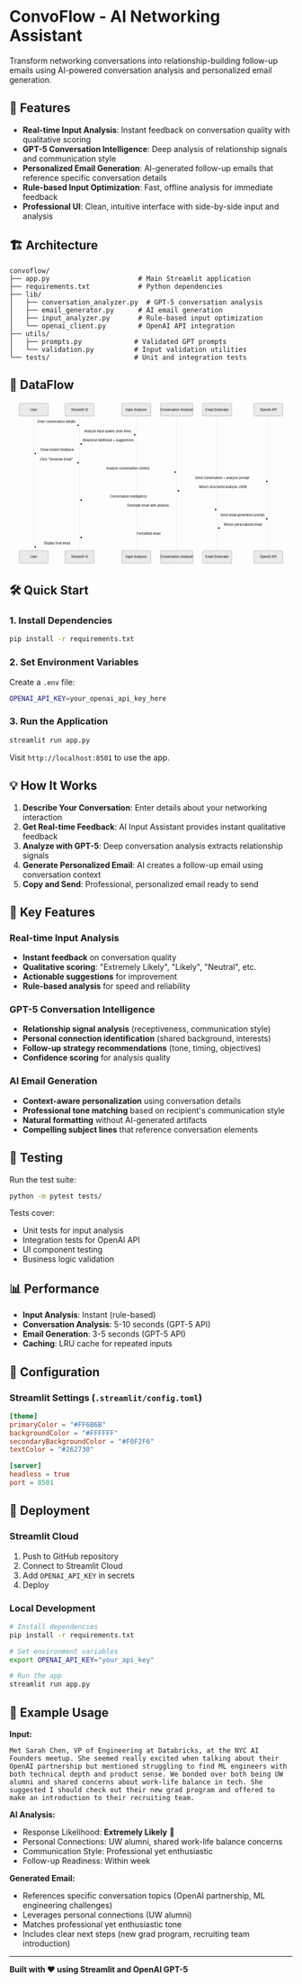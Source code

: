 # ConvoFlow - AI Networking Assistant

Transform networking conversations into relationship-building follow-up emails using AI-powered conversation analysis and personalized email generation.

## 🚀 Features

- **Real-time Input Analysis**: Instant feedback on conversation quality with qualitative scoring
- **GPT-5 Conversation Intelligence**: Deep analysis of relationship signals and communication style
- **Personalized Email Generation**: AI-generated follow-up emails that reference specific conversation details
- **Rule-based Input Optimization**: Fast, offline analysis for immediate feedback
- **Professional UI**: Clean, intuitive interface with side-by-side input and analysis

## 🏗️ Architecture

```
convoflow/
├── app.py                      # Main Streamlit application
├── requirements.txt            # Python dependencies
├── lib/
│   ├── conversation_analyzer.py  # GPT-5 conversation analysis
│   ├── email_generator.py      # AI email generation
│   ├── input_analyzer.py       # Rule-based input optimization
│   └── openai_client.py        # OpenAI API integration
├── utils/
│   ├── prompts.py             # Validated GPT prompts
│   └── validation.py          # Input validation utilities
└── tests/                     # Unit and integration tests
```

## 🚀 DataFlow
<svg aria-roledescription="sequence" role="graphics-document document" viewBox="-50 -10 1458 843" style="max-width: 1458px;" xmlns="http://www.w3.org/2000/svg" width="100%" id="mermaid-svg-1759074533957-xcjonjr7a"><g><rect class="actor" ry="3" rx="3" height="65" width="150" stroke="#666" fill="#eaeaea" y="757" x="1208"/><text style="text-anchor: middle; font-size: 16px; font-weight: 400;" class="actor" alignment-baseline="central" dominant-baseline="central" y="789.5" x="1283"><tspan dy="0" x="1283">OpenAI API</tspan></text></g><g><rect class="actor" ry="3" rx="3" height="65" width="150" stroke="#666" fill="#eaeaea" y="757" x="945"/><text style="text-anchor: middle; font-size: 16px; font-weight: 400;" class="actor" alignment-baseline="central" dominant-baseline="central" y="789.5" x="1020"><tspan dy="0" x="1020">Email Generator</tspan></text></g><g><rect class="actor" ry="3" rx="3" height="65" width="167" stroke="#666" fill="#eaeaea" y="757" x="728"/><text style="text-anchor: middle; font-size: 16px; font-weight: 400;" class="actor" alignment-baseline="central" dominant-baseline="central" y="789.5" x="811.5"><tspan dy="0" x="811.5">Conversation Analyzer</tspan></text></g><g><rect class="actor" ry="3" rx="3" height="65" width="150" stroke="#666" fill="#eaeaea" y="757" x="528"/><text style="text-anchor: middle; font-size: 16px; font-weight: 400;" class="actor" alignment-baseline="central" dominant-baseline="central" y="789.5" x="603"><tspan dy="0" x="603">Input Analyzer</tspan></text></g><g><rect class="actor" ry="3" rx="3" height="65" width="150" stroke="#666" fill="#eaeaea" y="757" x="236"/><text style="text-anchor: middle; font-size: 16px; font-weight: 400;" class="actor" alignment-baseline="central" dominant-baseline="central" y="789.5" x="311"><tspan dy="0" x="311">Streamlit UI</tspan></text></g><g><rect class="actor" ry="3" rx="3" height="65" width="150" stroke="#666" fill="#eaeaea" y="757" x="0"/><text style="text-anchor: middle; font-size: 16px; font-weight: 400;" class="actor" alignment-baseline="central" dominant-baseline="central" y="789.5" x="75"><tspan dy="0" x="75">User</tspan></text></g><g><line stroke="#999" stroke-width="0.5px" class="200" y2="757" x2="1283" y1="5" x1="1283" id="actor23"/><g id="root-23"><rect class="actor" ry="3" rx="3" height="65" width="150" stroke="#666" fill="#eaeaea" y="0" x="1208"/><text style="text-anchor: middle; font-size: 16px; font-weight: 400;" class="actor" alignment-baseline="central" dominant-baseline="central" y="32.5" x="1283"><tspan dy="0" x="1283">OpenAI API</tspan></text></g></g><g><line stroke="#999" stroke-width="0.5px" class="200" y2="757" x2="1020" y1="5" x1="1020" id="actor22"/><g id="root-22"><rect class="actor" ry="3" rx="3" height="65" width="150" stroke="#666" fill="#eaeaea" y="0" x="945"/><text style="text-anchor: middle; font-size: 16px; font-weight: 400;" class="actor" alignment-baseline="central" dominant-baseline="central" y="32.5" x="1020"><tspan dy="0" x="1020">Email Generator</tspan></text></g></g><g><line stroke="#999" stroke-width="0.5px" class="200" y2="757" x2="811.5" y1="5" x1="811.5" id="actor21"/><g id="root-21"><rect class="actor" ry="3" rx="3" height="65" width="167" stroke="#666" fill="#eaeaea" y="0" x="728"/><text style="text-anchor: middle; font-size: 16px; font-weight: 400;" class="actor" alignment-baseline="central" dominant-baseline="central" y="32.5" x="811.5"><tspan dy="0" x="811.5">Conversation Analyzer</tspan></text></g></g><g><line stroke="#999" stroke-width="0.5px" class="200" y2="757" x2="603" y1="5" x1="603" id="actor20"/><g id="root-20"><rect class="actor" ry="3" rx="3" height="65" width="150" stroke="#666" fill="#eaeaea" y="0" x="528"/><text style="text-anchor: middle; font-size: 16px; font-weight: 400;" class="actor" alignment-baseline="central" dominant-baseline="central" y="32.5" x="603"><tspan dy="0" x="603">Input Analyzer</tspan></text></g></g><g><line stroke="#999" stroke-width="0.5px" class="200" y2="757" x2="311" y1="5" x1="311" id="actor19"/><g id="root-19"><rect class="actor" ry="3" rx="3" height="65" width="150" stroke="#666" fill="#eaeaea" y="0" x="236"/><text style="text-anchor: middle; font-size: 16px; font-weight: 400;" class="actor" alignment-baseline="central" dominant-baseline="central" y="32.5" x="311"><tspan dy="0" x="311">Streamlit UI</tspan></text></g></g><g><line stroke="#999" stroke-width="0.5px" class="200" y2="757" x2="75" y1="5" x1="75" id="actor18"/><g id="root-18"><rect class="actor" ry="3" rx="3" height="65" width="150" stroke="#666" fill="#eaeaea" y="0" x="0"/><text style="text-anchor: middle; font-size: 16px; font-weight: 400;" class="actor" alignment-baseline="central" dominant-baseline="central" y="32.5" x="75"><tspan dy="0" x="75">User</tspan></text></g></g><style>#mermaid-svg-1759074533957-xcjonjr7a{font-family:"trebuchet ms",verdana,arial,sans-serif;font-size:16px;fill:#707a8c;}#mermaid-svg-1759074533957-xcjonjr7a .error-icon{fill:#242936;}#mermaid-svg-1759074533957-xcjonjr7a .error-text{fill:#ff6666;stroke:#ff6666;}#mermaid-svg-1759074533957-xcjonjr7a .edge-thickness-normal{stroke-width:2px;}#mermaid-svg-1759074533957-xcjonjr7a .edge-thickness-thick{stroke-width:3.5px;}#mermaid-svg-1759074533957-xcjonjr7a .edge-pattern-solid{stroke-dasharray:0;}#mermaid-svg-1759074533957-xcjonjr7a .edge-pattern-dashed{stroke-dasharray:3;}#mermaid-svg-1759074533957-xcjonjr7a .edge-pattern-dotted{stroke-dasharray:2;}#mermaid-svg-1759074533957-xcjonjr7a .marker{fill:#707a8c;stroke:#707a8c;}#mermaid-svg-1759074533957-xcjonjr7a .marker.cross{stroke:#707a8c;}#mermaid-svg-1759074533957-xcjonjr7a svg{font-family:"trebuchet ms",verdana,arial,sans-serif;font-size:16px;}#mermaid-svg-1759074533957-xcjonjr7a .actor{stroke:hsl(40, 60%, 80%);fill:#ffcc66;}#mermaid-svg-1759074533957-xcjonjr7a text.actor&gt;tspan{fill:#805500;stroke:none;}#mermaid-svg-1759074533957-xcjonjr7a .actor-line{stroke:#707a8c;}#mermaid-svg-1759074533957-xcjonjr7a .messageLine0{stroke-width:1.5;stroke-dasharray:none;stroke:#707a8c;}#mermaid-svg-1759074533957-xcjonjr7a .messageLine1{stroke-width:1.5;stroke-dasharray:2,2;stroke:#707a8c;}#mermaid-svg-1759074533957-xcjonjr7a #arrowhead path{fill:#707a8c;stroke:#707a8c;}#mermaid-svg-1759074533957-xcjonjr7a .sequenceNumber{fill:#707a8c;}#mermaid-svg-1759074533957-xcjonjr7a #sequencenumber{fill:#707a8c;}#mermaid-svg-1759074533957-xcjonjr7a #crosshead path{fill:#707a8c;stroke:#707a8c;}#mermaid-svg-1759074533957-xcjonjr7a .messageText{fill:#707a8c;stroke:none;}#mermaid-svg-1759074533957-xcjonjr7a .labelBox{stroke:#171b24;fill:#1f2430;}#mermaid-svg-1759074533957-xcjonjr7a .labelText,#mermaid-svg-1759074533957-xcjonjr7a .labelText&gt;tspan{fill:#707a8c;stroke:none;}#mermaid-svg-1759074533957-xcjonjr7a .loopText,#mermaid-svg-1759074533957-xcjonjr7a .loopText&gt;tspan{fill:#cccac2;stroke:none;}#mermaid-svg-1759074533957-xcjonjr7a .loopLine{stroke-width:2px;stroke-dasharray:2,2;stroke:#171b24;fill:#171b24;}#mermaid-svg-1759074533957-xcjonjr7a .note{stroke:#171b24;fill:#1f2430;}#mermaid-svg-1759074533957-xcjonjr7a .noteText,#mermaid-svg-1759074533957-xcjonjr7a .noteText&gt;tspan{fill:#707a8c;stroke:none;}#mermaid-svg-1759074533957-xcjonjr7a .activation0{fill:rgba(64, 159, 255, 0.13);stroke:rgba(255, 204, 102, 0.7);}#mermaid-svg-1759074533957-xcjonjr7a .activation1{fill:rgba(64, 159, 255, 0.13);stroke:rgba(255, 204, 102, 0.7);}#mermaid-svg-1759074533957-xcjonjr7a .activation2{fill:rgba(64, 159, 255, 0.13);stroke:rgba(255, 204, 102, 0.7);}#mermaid-svg-1759074533957-xcjonjr7a .actorPopupMenu{position:absolute;}#mermaid-svg-1759074533957-xcjonjr7a .actorPopupMenuPanel{position:absolute;fill:#ffcc66;box-shadow:0px 8px 16px 0px rgba(0,0,0,0.2);filter:drop-shadow(3px 5px 2px rgb(0 0 0 / 0.4));}#mermaid-svg-1759074533957-xcjonjr7a .actor-man line{stroke:hsl(40, 60%, 80%);fill:#ffcc66;}#mermaid-svg-1759074533957-xcjonjr7a .actor-man circle,#mermaid-svg-1759074533957-xcjonjr7a line{stroke:hsl(40, 60%, 80%);fill:#ffcc66;stroke-width:2px;}#mermaid-svg-1759074533957-xcjonjr7a :root{--mermaid-font-family:"trebuchet ms",verdana,arial,sans-serif;}</style><g/><defs><symbol height="24" width="24" id="computer"><path d="M2 2v13h20v-13h-20zm18 11h-16v-9h16v9zm-10.228 6l.466-1h3.524l.467 1h-4.457zm14.228 3h-24l2-6h2.104l-1.33 4h18.45l-1.297-4h2.073l2 6zm-5-10h-14v-7h14v7z" transform="scale(.5)"/></symbol></defs><defs><symbol clip-rule="evenodd" fill-rule="evenodd" id="database"><path d="M12.258.001l.256.004.255.005.253.008.251.01.249.012.247.015.246.016.242.019.241.02.239.023.236.024.233.027.231.028.229.031.225.032.223.034.22.036.217.038.214.04.211.041.208.043.205.045.201.046.198.048.194.05.191.051.187.053.183.054.18.056.175.057.172.059.168.06.163.061.16.063.155.064.15.066.074.033.073.033.071.034.07.034.069.035.068.035.067.035.066.035.064.036.064.036.062.036.06.036.06.037.058.037.058.037.055.038.055.038.053.038.052.038.051.039.05.039.048.039.047.039.045.04.044.04.043.04.041.04.04.041.039.041.037.041.036.041.034.041.033.042.032.042.03.042.029.042.027.042.026.043.024.043.023.043.021.043.02.043.018.044.017.043.015.044.013.044.012.044.011.045.009.044.007.045.006.045.004.045.002.045.001.045v17l-.001.045-.002.045-.004.045-.006.045-.007.045-.009.044-.011.045-.012.044-.013.044-.015.044-.017.043-.018.044-.02.043-.021.043-.023.043-.024.043-.026.043-.027.042-.029.042-.03.042-.032.042-.033.042-.034.041-.036.041-.037.041-.039.041-.04.041-.041.04-.043.04-.044.04-.045.04-.047.039-.048.039-.05.039-.051.039-.052.038-.053.038-.055.038-.055.038-.058.037-.058.037-.06.037-.06.036-.062.036-.064.036-.064.036-.066.035-.067.035-.068.035-.069.035-.07.034-.071.034-.073.033-.074.033-.15.066-.155.064-.16.063-.163.061-.168.06-.172.059-.175.057-.18.056-.183.054-.187.053-.191.051-.194.05-.198.048-.201.046-.205.045-.208.043-.211.041-.214.04-.217.038-.22.036-.223.034-.225.032-.229.031-.231.028-.233.027-.236.024-.239.023-.241.02-.242.019-.246.016-.247.015-.249.012-.251.01-.253.008-.255.005-.256.004-.258.001-.258-.001-.256-.004-.255-.005-.253-.008-.251-.01-.249-.012-.247-.015-.245-.016-.243-.019-.241-.02-.238-.023-.236-.024-.234-.027-.231-.028-.228-.031-.226-.032-.223-.034-.22-.036-.217-.038-.214-.04-.211-.041-.208-.043-.204-.045-.201-.046-.198-.048-.195-.05-.19-.051-.187-.053-.184-.054-.179-.056-.176-.057-.172-.059-.167-.06-.164-.061-.159-.063-.155-.064-.151-.066-.074-.033-.072-.033-.072-.034-.07-.034-.069-.035-.068-.035-.067-.035-.066-.035-.064-.036-.063-.036-.062-.036-.061-.036-.06-.037-.058-.037-.057-.037-.056-.038-.055-.038-.053-.038-.052-.038-.051-.039-.049-.039-.049-.039-.046-.039-.046-.04-.044-.04-.043-.04-.041-.04-.04-.041-.039-.041-.037-.041-.036-.041-.034-.041-.033-.042-.032-.042-.03-.042-.029-.042-.027-.042-.026-.043-.024-.043-.023-.043-.021-.043-.02-.043-.018-.044-.017-.043-.015-.044-.013-.044-.012-.044-.011-.045-.009-.044-.007-.045-.006-.045-.004-.045-.002-.045-.001-.045v-17l.001-.045.002-.045.004-.045.006-.045.007-.045.009-.044.011-.045.012-.044.013-.044.015-.044.017-.043.018-.044.02-.043.021-.043.023-.043.024-.043.026-.043.027-.042.029-.042.03-.042.032-.042.033-.042.034-.041.036-.041.037-.041.039-.041.04-.041.041-.04.043-.04.044-.04.046-.04.046-.039.049-.039.049-.039.051-.039.052-.038.053-.038.055-.038.056-.038.057-.037.058-.037.06-.037.061-.036.062-.036.063-.036.064-.036.066-.035.067-.035.068-.035.069-.035.07-.034.072-.034.072-.033.074-.033.151-.066.155-.064.159-.063.164-.061.167-.06.172-.059.176-.057.179-.056.184-.054.187-.053.19-.051.195-.05.198-.048.201-.046.204-.045.208-.043.211-.041.214-.04.217-.038.22-.036.223-.034.226-.032.228-.031.231-.028.234-.027.236-.024.238-.023.241-.02.243-.019.245-.016.247-.015.249-.012.251-.01.253-.008.255-.005.256-.004.258-.001.258.001zm-9.258 20.499v.01l.001.021.003.021.004.022.005.021.006.022.007.022.009.023.01.022.011.023.012.023.013.023.015.023.016.024.017.023.018.024.019.024.021.024.022.025.023.024.024.025.052.049.056.05.061.051.066.051.07.051.075.051.079.052.084.052.088.052.092.052.097.052.102.051.105.052.11.052.114.051.119.051.123.051.127.05.131.05.135.05.139.048.144.049.147.047.152.047.155.047.16.045.163.045.167.043.171.043.176.041.178.041.183.039.187.039.19.037.194.035.197.035.202.033.204.031.209.03.212.029.216.027.219.025.222.024.226.021.23.02.233.018.236.016.24.015.243.012.246.01.249.008.253.005.256.004.259.001.26-.001.257-.004.254-.005.25-.008.247-.011.244-.012.241-.014.237-.016.233-.018.231-.021.226-.021.224-.024.22-.026.216-.027.212-.028.21-.031.205-.031.202-.034.198-.034.194-.036.191-.037.187-.039.183-.04.179-.04.175-.042.172-.043.168-.044.163-.045.16-.046.155-.046.152-.047.148-.048.143-.049.139-.049.136-.05.131-.05.126-.05.123-.051.118-.052.114-.051.11-.052.106-.052.101-.052.096-.052.092-.052.088-.053.083-.051.079-.052.074-.052.07-.051.065-.051.06-.051.056-.05.051-.05.023-.024.023-.025.021-.024.02-.024.019-.024.018-.024.017-.024.015-.023.014-.024.013-.023.012-.023.01-.023.01-.022.008-.022.006-.022.006-.022.004-.022.004-.021.001-.021.001-.021v-4.127l-.077.055-.08.053-.083.054-.085.053-.087.052-.09.052-.093.051-.095.05-.097.05-.1.049-.102.049-.105.048-.106.047-.109.047-.111.046-.114.045-.115.045-.118.044-.12.043-.122.042-.124.042-.126.041-.128.04-.13.04-.132.038-.134.038-.135.037-.138.037-.139.035-.142.035-.143.034-.144.033-.147.032-.148.031-.15.03-.151.03-.153.029-.154.027-.156.027-.158.026-.159.025-.161.024-.162.023-.163.022-.165.021-.166.02-.167.019-.169.018-.169.017-.171.016-.173.015-.173.014-.175.013-.175.012-.177.011-.178.01-.179.008-.179.008-.181.006-.182.005-.182.004-.184.003-.184.002h-.37l-.184-.002-.184-.003-.182-.004-.182-.005-.181-.006-.179-.008-.179-.008-.178-.01-.176-.011-.176-.012-.175-.013-.173-.014-.172-.015-.171-.016-.17-.017-.169-.018-.167-.019-.166-.02-.165-.021-.163-.022-.162-.023-.161-.024-.159-.025-.157-.026-.156-.027-.155-.027-.153-.029-.151-.03-.15-.03-.148-.031-.146-.032-.145-.033-.143-.034-.141-.035-.14-.035-.137-.037-.136-.037-.134-.038-.132-.038-.13-.04-.128-.04-.126-.041-.124-.042-.122-.042-.12-.044-.117-.043-.116-.045-.113-.045-.112-.046-.109-.047-.106-.047-.105-.048-.102-.049-.1-.049-.097-.05-.095-.05-.093-.052-.09-.051-.087-.052-.085-.053-.083-.054-.08-.054-.077-.054v4.127zm0-5.654v.011l.001.021.003.021.004.021.005.022.006.022.007.022.009.022.01.022.011.023.012.023.013.023.015.024.016.023.017.024.018.024.019.024.021.024.022.024.023.025.024.024.052.05.056.05.061.05.066.051.07.051.075.052.079.051.084.052.088.052.092.052.097.052.102.052.105.052.11.051.114.051.119.052.123.05.127.051.131.05.135.049.139.049.144.048.147.048.152.047.155.046.16.045.163.045.167.044.171.042.176.042.178.04.183.04.187.038.19.037.194.036.197.034.202.033.204.032.209.03.212.028.216.027.219.025.222.024.226.022.23.02.233.018.236.016.24.014.243.012.246.01.249.008.253.006.256.003.259.001.26-.001.257-.003.254-.006.25-.008.247-.01.244-.012.241-.015.237-.016.233-.018.231-.02.226-.022.224-.024.22-.025.216-.027.212-.029.21-.03.205-.032.202-.033.198-.035.194-.036.191-.037.187-.039.183-.039.179-.041.175-.042.172-.043.168-.044.163-.045.16-.045.155-.047.152-.047.148-.048.143-.048.139-.05.136-.049.131-.05.126-.051.123-.051.118-.051.114-.052.11-.052.106-.052.101-.052.096-.052.092-.052.088-.052.083-.052.079-.052.074-.051.07-.052.065-.051.06-.05.056-.051.051-.049.023-.025.023-.024.021-.025.02-.024.019-.024.018-.024.017-.024.015-.023.014-.023.013-.024.012-.022.01-.023.01-.023.008-.022.006-.022.006-.022.004-.021.004-.022.001-.021.001-.021v-4.139l-.077.054-.08.054-.083.054-.085.052-.087.053-.09.051-.093.051-.095.051-.097.05-.1.049-.102.049-.105.048-.106.047-.109.047-.111.046-.114.045-.115.044-.118.044-.12.044-.122.042-.124.042-.126.041-.128.04-.13.039-.132.039-.134.038-.135.037-.138.036-.139.036-.142.035-.143.033-.144.033-.147.033-.148.031-.15.03-.151.03-.153.028-.154.028-.156.027-.158.026-.159.025-.161.024-.162.023-.163.022-.165.021-.166.02-.167.019-.169.018-.169.017-.171.016-.173.015-.173.014-.175.013-.175.012-.177.011-.178.009-.179.009-.179.007-.181.007-.182.005-.182.004-.184.003-.184.002h-.37l-.184-.002-.184-.003-.182-.004-.182-.005-.181-.007-.179-.007-.179-.009-.178-.009-.176-.011-.176-.012-.175-.013-.173-.014-.172-.015-.171-.016-.17-.017-.169-.018-.167-.019-.166-.02-.165-.021-.163-.022-.162-.023-.161-.024-.159-.025-.157-.026-.156-.027-.155-.028-.153-.028-.151-.03-.15-.03-.148-.031-.146-.033-.145-.033-.143-.033-.141-.035-.14-.036-.137-.036-.136-.037-.134-.038-.132-.039-.13-.039-.128-.04-.126-.041-.124-.042-.122-.043-.12-.043-.117-.044-.116-.044-.113-.046-.112-.046-.109-.046-.106-.047-.105-.048-.102-.049-.1-.049-.097-.05-.095-.051-.093-.051-.09-.051-.087-.053-.085-.052-.083-.054-.08-.054-.077-.054v4.139zm0-5.666v.011l.001.02.003.022.004.021.005.022.006.021.007.022.009.023.01.022.011.023.012.023.013.023.015.023.016.024.017.024.018.023.019.024.021.025.022.024.023.024.024.025.052.05.056.05.061.05.066.051.07.051.075.052.079.051.084.052.088.052.092.052.097.052.102.052.105.051.11.052.114.051.119.051.123.051.127.05.131.05.135.05.139.049.144.048.147.048.152.047.155.046.16.045.163.045.167.043.171.043.176.042.178.04.183.04.187.038.19.037.194.036.197.034.202.033.204.032.209.03.212.028.216.027.219.025.222.024.226.021.23.02.233.018.236.017.24.014.243.012.246.01.249.008.253.006.256.003.259.001.26-.001.257-.003.254-.006.25-.008.247-.01.244-.013.241-.014.237-.016.233-.018.231-.02.226-.022.224-.024.22-.025.216-.027.212-.029.21-.03.205-.032.202-.033.198-.035.194-.036.191-.037.187-.039.183-.039.179-.041.175-.042.172-.043.168-.044.163-.045.16-.045.155-.047.152-.047.148-.048.143-.049.139-.049.136-.049.131-.051.126-.05.123-.051.118-.052.114-.051.11-.052.106-.052.101-.052.096-.052.092-.052.088-.052.083-.052.079-.052.074-.052.07-.051.065-.051.06-.051.056-.05.051-.049.023-.025.023-.025.021-.024.02-.024.019-.024.018-.024.017-.024.015-.023.014-.024.013-.023.012-.023.01-.022.01-.023.008-.022.006-.022.006-.022.004-.022.004-.021.001-.021.001-.021v-4.153l-.077.054-.08.054-.083.053-.085.053-.087.053-.09.051-.093.051-.095.051-.097.05-.1.049-.102.048-.105.048-.106.048-.109.046-.111.046-.114.046-.115.044-.118.044-.12.043-.122.043-.124.042-.126.041-.128.04-.13.039-.132.039-.134.038-.135.037-.138.036-.139.036-.142.034-.143.034-.144.033-.147.032-.148.032-.15.03-.151.03-.153.028-.154.028-.156.027-.158.026-.159.024-.161.024-.162.023-.163.023-.165.021-.166.02-.167.019-.169.018-.169.017-.171.016-.173.015-.173.014-.175.013-.175.012-.177.01-.178.01-.179.009-.179.007-.181.006-.182.006-.182.004-.184.003-.184.001-.185.001-.185-.001-.184-.001-.184-.003-.182-.004-.182-.006-.181-.006-.179-.007-.179-.009-.178-.01-.176-.01-.176-.012-.175-.013-.173-.014-.172-.015-.171-.016-.17-.017-.169-.018-.167-.019-.166-.02-.165-.021-.163-.023-.162-.023-.161-.024-.159-.024-.157-.026-.156-.027-.155-.028-.153-.028-.151-.03-.15-.03-.148-.032-.146-.032-.145-.033-.143-.034-.141-.034-.14-.036-.137-.036-.136-.037-.134-.038-.132-.039-.13-.039-.128-.041-.126-.041-.124-.041-.122-.043-.12-.043-.117-.044-.116-.044-.113-.046-.112-.046-.109-.046-.106-.048-.105-.048-.102-.048-.1-.05-.097-.049-.095-.051-.093-.051-.09-.052-.087-.052-.085-.053-.083-.053-.08-.054-.077-.054v4.153zm8.74-8.179l-.257.004-.254.005-.25.008-.247.011-.244.012-.241.014-.237.016-.233.018-.231.021-.226.022-.224.023-.22.026-.216.027-.212.028-.21.031-.205.032-.202.033-.198.034-.194.036-.191.038-.187.038-.183.04-.179.041-.175.042-.172.043-.168.043-.163.045-.16.046-.155.046-.152.048-.148.048-.143.048-.139.049-.136.05-.131.05-.126.051-.123.051-.118.051-.114.052-.11.052-.106.052-.101.052-.096.052-.092.052-.088.052-.083.052-.079.052-.074.051-.07.052-.065.051-.06.05-.056.05-.051.05-.023.025-.023.024-.021.024-.02.025-.019.024-.018.024-.017.023-.015.024-.014.023-.013.023-.012.023-.01.023-.01.022-.008.022-.006.023-.006.021-.004.022-.004.021-.001.021-.001.021.001.021.001.021.004.021.004.022.006.021.006.023.008.022.01.022.01.023.012.023.013.023.014.023.015.024.017.023.018.024.019.024.02.025.021.024.023.024.023.025.051.05.056.05.06.05.065.051.07.052.074.051.079.052.083.052.088.052.092.052.096.052.101.052.106.052.11.052.114.052.118.051.123.051.126.051.131.05.136.05.139.049.143.048.148.048.152.048.155.046.16.046.163.045.168.043.172.043.175.042.179.041.183.04.187.038.191.038.194.036.198.034.202.033.205.032.21.031.212.028.216.027.22.026.224.023.226.022.231.021.233.018.237.016.241.014.244.012.247.011.25.008.254.005.257.004.26.001.26-.001.257-.004.254-.005.25-.008.247-.011.244-.012.241-.014.237-.016.233-.018.231-.021.226-.022.224-.023.22-.026.216-.027.212-.028.21-.031.205-.032.202-.033.198-.034.194-.036.191-.038.187-.038.183-.04.179-.041.175-.042.172-.043.168-.043.163-.045.16-.046.155-.046.152-.048.148-.048.143-.048.139-.049.136-.05.131-.05.126-.051.123-.051.118-.051.114-.052.11-.052.106-.052.101-.052.096-.052.092-.052.088-.052.083-.052.079-.052.074-.051.07-.052.065-.051.06-.05.056-.05.051-.05.023-.025.023-.024.021-.024.02-.025.019-.024.018-.024.017-.023.015-.024.014-.023.013-.023.012-.023.01-.023.01-.022.008-.022.006-.023.006-.021.004-.022.004-.021.001-.021.001-.021-.001-.021-.001-.021-.004-.021-.004-.022-.006-.021-.006-.023-.008-.022-.01-.022-.01-.023-.012-.023-.013-.023-.014-.023-.015-.024-.017-.023-.018-.024-.019-.024-.02-.025-.021-.024-.023-.024-.023-.025-.051-.05-.056-.05-.06-.05-.065-.051-.07-.052-.074-.051-.079-.052-.083-.052-.088-.052-.092-.052-.096-.052-.101-.052-.106-.052-.11-.052-.114-.052-.118-.051-.123-.051-.126-.051-.131-.05-.136-.05-.139-.049-.143-.048-.148-.048-.152-.048-.155-.046-.16-.046-.163-.045-.168-.043-.172-.043-.175-.042-.179-.041-.183-.04-.187-.038-.191-.038-.194-.036-.198-.034-.202-.033-.205-.032-.21-.031-.212-.028-.216-.027-.22-.026-.224-.023-.226-.022-.231-.021-.233-.018-.237-.016-.241-.014-.244-.012-.247-.011-.25-.008-.254-.005-.257-.004-.26-.001-.26.001z" transform="scale(.5)"/></symbol></defs><defs><symbol height="24" width="24" id="clock"><path d="M12 2c5.514 0 10 4.486 10 10s-4.486 10-10 10-10-4.486-10-10 4.486-10 10-10zm0-2c-6.627 0-12 5.373-12 12s5.373 12 12 12 12-5.373 12-12-5.373-12-12-12zm5.848 12.459c.202.038.202.333.001.372-1.907.361-6.045 1.111-6.547 1.111-.719 0-1.301-.582-1.301-1.301 0-.512.77-5.447 1.125-7.445.034-.192.312-.181.343.014l.985 6.238 5.394 1.011z" transform="scale(.5)"/></symbol></defs><defs><marker orient="auto" markerHeight="12" markerWidth="12" markerUnits="userSpaceOnUse" refY="5" refX="7.9" id="arrowhead"><path d="M 0 0 L 10 5 L 0 10 z"/></marker></defs><defs><marker refY="4.5" refX="4" orient="auto" markerHeight="8" markerWidth="15" id="crosshead"><path style="stroke-dasharray: 0, 0;" d="M 1,2 L 6,7 M 6,2 L 1,7" stroke-width="1pt" stroke="#000000" fill="none"/></marker></defs><defs><marker orient="auto" markerHeight="28" markerWidth="20" refY="7" refX="15.5" id="filled-head"><path d="M 18,7 L9,13 L14,7 L9,1 Z"/></marker></defs><defs><marker orient="auto" markerHeight="40" markerWidth="60" refY="15" refX="15" id="sequencenumber"><circle r="6" cy="15" cx="15"/></marker></defs><text style="font-size: 16px; font-weight: 400;" dy="1em" class="messageText" alignment-baseline="middle" dominant-baseline="middle" text-anchor="middle" y="80" x="192">Enter conversation details</text><line style="fill: none;" marker-end="url(#arrowhead)" stroke="none" stroke-width="2" class="messageLine0" y2="113" x2="307" y1="113" x1="76"/><text style="font-size: 16px; font-weight: 400;" dy="1em" class="messageText" alignment-baseline="middle" dominant-baseline="middle" text-anchor="middle" y="128" x="456">Analyze input quality (real-time)</text><line style="fill: none;" marker-end="url(#arrowhead)" stroke="none" stroke-width="2" class="messageLine0" y2="161" x2="599" y1="161" x1="312"/><text style="font-size: 16px; font-weight: 400;" dy="1em" class="messageText" alignment-baseline="middle" dominant-baseline="middle" text-anchor="middle" y="176" x="459">Response likelihood + suggestions</text><line style="stroke-dasharray: 3, 3; fill: none;" marker-end="url(#arrowhead)" stroke="none" stroke-width="2" class="messageLine1" y2="209" x2="315" y1="209" x1="602"/><text style="font-size: 16px; font-weight: 400;" dy="1em" class="messageText" alignment-baseline="middle" dominant-baseline="middle" text-anchor="middle" y="224" x="195">Show instant feedback</text><line style="stroke-dasharray: 3, 3; fill: none;" marker-end="url(#arrowhead)" stroke="none" stroke-width="2" class="messageLine1" y2="257" x2="79" y1="257" x1="310"/><text style="font-size: 16px; font-weight: 400;" dy="1em" class="messageText" alignment-baseline="middle" dominant-baseline="middle" text-anchor="middle" y="272" x="192">Click "Generate Email"</text><line style="fill: none;" marker-end="url(#arrowhead)" stroke="none" stroke-width="2" class="messageLine0" y2="305" x2="307" y1="305" x1="76"/><text style="font-size: 16px; font-weight: 400;" dy="1em" class="messageText" alignment-baseline="middle" dominant-baseline="middle" text-anchor="middle" y="320" x="560">Analyze conversation context</text><line style="fill: none;" marker-end="url(#arrowhead)" stroke="none" stroke-width="2" class="messageLine0" y2="353" x2="807.5" y1="353" x1="312"/><text style="font-size: 16px; font-weight: 400;" dy="1em" class="messageText" alignment-baseline="middle" dominant-baseline="middle" text-anchor="middle" y="368" x="1046">Send conversation + analysis prompt</text><line style="fill: none;" marker-end="url(#arrowhead)" stroke="none" stroke-width="2" class="messageLine0" y2="401" x2="1279" y1="401" x1="812.5"/><text style="font-size: 16px; font-weight: 400;" dy="1em" class="messageText" alignment-baseline="middle" dominant-baseline="middle" text-anchor="middle" y="416" x="1049">Return structured analysis JSON</text><line style="stroke-dasharray: 3, 3; fill: none;" marker-end="url(#arrowhead)" stroke="none" stroke-width="2" class="messageLine1" y2="449" x2="815.5" y1="449" x1="1282"/><text style="font-size: 16px; font-weight: 400;" dy="1em" class="messageText" alignment-baseline="middle" dominant-baseline="middle" text-anchor="middle" y="464" x="563">Conversation intelligence</text><line style="stroke-dasharray: 3, 3; fill: none;" marker-end="url(#arrowhead)" stroke="none" stroke-width="2" class="messageLine1" y2="497" x2="315" y1="497" x1="810.5"/><text style="font-size: 16px; font-weight: 400;" dy="1em" class="messageText" alignment-baseline="middle" dominant-baseline="middle" text-anchor="middle" y="512" x="664">Generate email with analysis</text><line style="fill: none;" marker-end="url(#arrowhead)" stroke="none" stroke-width="2" class="messageLine0" y2="545" x2="1016" y1="545" x1="312"/><text style="font-size: 16px; font-weight: 400;" dy="1em" class="messageText" alignment-baseline="middle" dominant-baseline="middle" text-anchor="middle" y="560" x="1150">Send email generation prompt</text><line style="fill: none;" marker-end="url(#arrowhead)" stroke="none" stroke-width="2" class="messageLine0" y2="593" x2="1279" y1="593" x1="1021"/><text style="font-size: 16px; font-weight: 400;" dy="1em" class="messageText" alignment-baseline="middle" dominant-baseline="middle" text-anchor="middle" y="608" x="1153">Return personalized email</text><line style="stroke-dasharray: 3, 3; fill: none;" marker-end="url(#arrowhead)" stroke="none" stroke-width="2" class="messageLine1" y2="641" x2="1024" y1="641" x1="1282"/><text style="font-size: 16px; font-weight: 400;" dy="1em" class="messageText" alignment-baseline="middle" dominant-baseline="middle" text-anchor="middle" y="656" x="667">Formatted email</text><line style="stroke-dasharray: 3, 3; fill: none;" marker-end="url(#arrowhead)" stroke="none" stroke-width="2" class="messageLine1" y2="689" x2="315" y1="689" x1="1019"/><text style="font-size: 16px; font-weight: 400;" dy="1em" class="messageText" alignment-baseline="middle" dominant-baseline="middle" text-anchor="middle" y="704" x="195">Display final email</text><line style="stroke-dasharray: 3, 3; fill: none;" marker-end="url(#arrowhead)" stroke="none" stroke-width="2" class="messageLine1" y2="737" x2="79" y1="737" x1="310"/></svg>

## 🛠️ Quick Start

### 1. Install Dependencies
```bash
pip install -r requirements.txt
```

### 2. Set Environment Variables
Create a `.env` file:
```bash
OPENAI_API_KEY=your_openai_api_key_here
```

### 3. Run the Application
```bash
streamlit run app.py
```

Visit `http://localhost:8501` to use the app.

## 💡 How It Works

1. **Describe Your Conversation**: Enter details about your networking interaction
2. **Get Real-time Feedback**: AI Input Assistant provides instant qualitative feedback
3. **Analyze with GPT-5**: Deep conversation analysis extracts relationship signals
4. **Generate Personalized Email**: AI creates a follow-up email using conversation context
5. **Copy and Send**: Professional, personalized email ready to send

## 🎯 Key Features

### Real-time Input Analysis
- **Instant feedback** on conversation quality
- **Qualitative scoring**: "Extremely Likely", "Likely", "Neutral", etc.
- **Actionable suggestions** for improvement
- **Rule-based analysis** for speed and reliability

### GPT-5 Conversation Intelligence
- **Relationship signal analysis** (receptiveness, communication style)
- **Personal connection identification** (shared background, interests)
- **Follow-up strategy recommendations** (tone, timing, objectives)
- **Confidence scoring** for analysis quality

### AI Email Generation
- **Context-aware personalization** using conversation details
- **Professional tone matching** based on recipient's communication style
- **Natural formatting** without AI-generated artifacts
- **Compelling subject lines** that reference conversation elements

## 🧪 Testing

Run the test suite:
```bash
python -m pytest tests/
```

Tests cover:
- Unit tests for input analysis
- Integration tests for OpenAI API
- UI component testing
- Business logic validation

## 📊 Performance

- **Input Analysis**: Instant (rule-based)
- **Conversation Analysis**: 5-10 seconds (GPT-5 API)
- **Email Generation**: 3-5 seconds (GPT-5 API)
- **Caching**: LRU cache for repeated inputs

## 🔧 Configuration

### Streamlit Settings (`.streamlit/config.toml`)
```toml
[theme]
primaryColor = "#FF6B6B"
backgroundColor = "#FFFFFF"
secondaryBackgroundColor = "#F0F2F6"
textColor = "#262730"

[server]
headless = true
port = 8501
```

## 🚀 Deployment

### Streamlit Cloud
1. Push to GitHub repository
2. Connect to Streamlit Cloud
3. Add `OPENAI_API_KEY` in secrets
4. Deploy

### Local Development
```bash
# Install dependencies
pip install -r requirements.txt

# Set environment variables
export OPENAI_API_KEY="your_api_key"

# Run the app
streamlit run app.py
```

## 📝 Example Usage

**Input:**
```
Met Sarah Chen, VP of Engineering at Databricks, at the NYC AI Founders meetup. She seemed really excited when talking about their OpenAI partnership but mentioned struggling to find ML engineers with both technical depth and product sense. We bonded over both being UW alumni and shared concerns about work-life balance in tech. She suggested I should check out their new grad program and offered to make an introduction to their recruiting team.
```

**AI Analysis:**
- Response Likelihood: **Extremely Likely** 🚀
- Personal Connections: UW alumni, shared work-life balance concerns
- Communication Style: Professional yet enthusiastic
- Follow-up Readiness: Within week

**Generated Email:**
- References specific conversation topics (OpenAI partnership, ML engineering challenges)
- Leverages personal connections (UW alumni)
- Matches professional yet enthusiastic tone
- Includes clear next steps (new grad program, recruiting team introduction)

---

**Built with ❤️ using Streamlit and OpenAI GPT-5**
